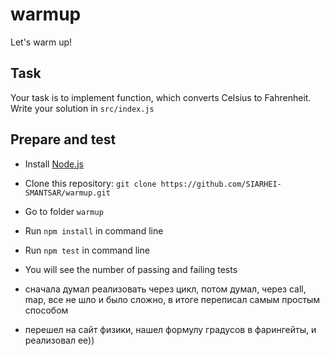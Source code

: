 # warmup
Let's warm up!

## Task

Your task is to implement function, which converts Celsius to Fahrenheit.
Write your solution in `src/index.js`

## Prepare and test

- Install [Node.js](https://nodejs.org/en/)
- Clone this repository: `git clone https://github.com/SIARHEI-SMANTSAR/warmup.git`
- Go to folder `warmup`
- Run `npm install` in command line
- Run `npm test` in command line
- You will see the number of passing and failing tests



- сначала думал реализовать через цикл, потом думал, через call, map, все не шло и было сложно, в итоге переписал самым простым способом 
- перешел на сайт физики, нашел формулу градусов в фарингейты, и реализовал ее))